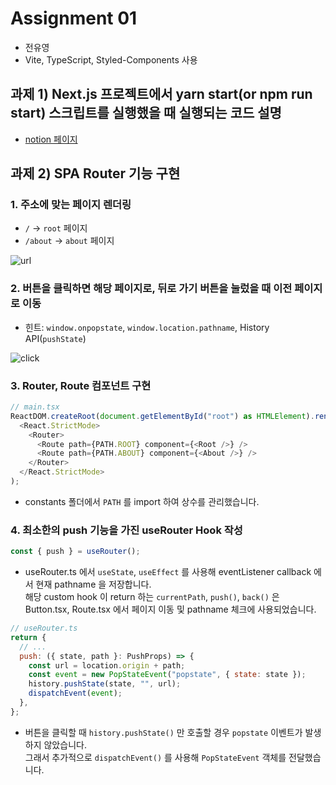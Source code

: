 # Assignment 01

- 전유영
- Vite, TypeScript, Styled-Components 사용

## 과제 1) Next.js 프로젝트에서 yarn start(or npm run start) 스크립트를 실행했을 때 실행되는 코드 설명

- [notion 페이지](https://pollygotacracker.notion.site/1-1-1de729e91498468aa5feb190bc51eb05)

## 과제 2) SPA Router 기능 구현

### 1. 주소에 맞는 페이지 렌더링

- `/` → `root` 페이지
- `/about` → `about` 페이지

![url](https://github.com/PollyGotACracker/hello-nextJS/assets/92136750/0e5be80c-0682-4928-8717-3bb8932167b8)

### 2. 버튼을 클릭하면 해당 페이지로, 뒤로 가기 버튼을 눌렀을 때 이전 페이지로 이동

- 힌트: `window.onpopstate`, `window.location.pathname`, History API(`pushState`)

![click](https://github.com/PollyGotACracker/hello-nextJS/assets/92136750/c1cc9b84-4885-4ca8-bf4d-b65e45118fec)

### 3. Router, Route 컴포넌트 구현

```js
// main.tsx
ReactDOM.createRoot(document.getElementById("root") as HTMLElement).render(
  <React.StrictMode>
    <Router>
      <Route path={PATH.ROOT} component={<Root />} />
      <Route path={PATH.ABOUT} component={<About />} />
    </Router>
  </React.StrictMode>
);
```

- constants 폴더에서 `PATH` 를 import 하여 상수를 관리했습니다.

### 4. 최소한의 push 기능을 가진 useRouter Hook 작성

```js
const { push } = useRouter();
```

- useRouter.ts 에서 `useState`, `useEffect` 를 사용해 eventListener callback 에서 현재 pathname 을 저장합니다.  
  해당 custom hook 이 return 하는 `currentPath`, `push()`, `back()` 은 Button.tsx, Route.tsx 에서 페이지 이동 및 pathname 체크에 사용되었습니다.

```js
// useRouter.ts
return {
  // ...
  push: ({ state, path }: PushProps) => {
    const url = location.origin + path;
    const event = new PopStateEvent("popstate", { state: state });
    history.pushState(state, "", url);
    dispatchEvent(event);
  },
};
```

- 버튼을 클릭할 때 `history.pushState()` 만 호출할 경우 `popstate` 이벤트가 발생하지 않았습니다.  
  그래서 추가적으로 `dispatchEvent()` 를 사용해 `PopStateEvent` 객체를 전달했습니다.
